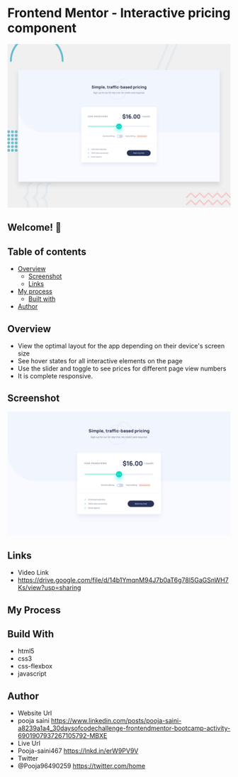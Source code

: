 # Frontend Mentor - Interactive pricing component

![Design preview for the Interactive pricing component coding challenge](./design/desktop-preview.jpg)

## Welcome! 👋

## Table of contents

- [Overview](#overview)
  - [Screenshot](#screenshot)
  - [Links](#links)
- [My process](#my-process)
  - [Built with](#built-with)
- [Author](#author)

## Overview


- View the optimal layout for the app depending on their device's screen size
- See hover states for all interactive elements on the page
- Use the slider and toggle to see prices for different page view numbers
- It is complete responsive.

## Screenshot


<img src = "https://github.com/Pooja-saini467/interactivePricing/blob/main/design/desktop-design.jpg?raw=true">

## Links

- Video Link
- https://drive.google.com/file/d/14b1YmqnM94J7b0aT6g78I5GaGSnWH7Ks/view?usp=sharing

## My Process
## Build With
- html5
- css3
- css-flexbox
- javascript

## Author
- Website Url 
- pooja saini https://www.linkedin.com/posts/pooja-saini-a8239a1a4_30daysofcodechallenge-frontendmentor-bootcamp-activity-6901907937267105792-MBXE
- Live Url
- Pooja-saini467 https://lnkd.in/erW9PV9V
- Twitter
-  @Pooja96490259 https://twitter.com/home



